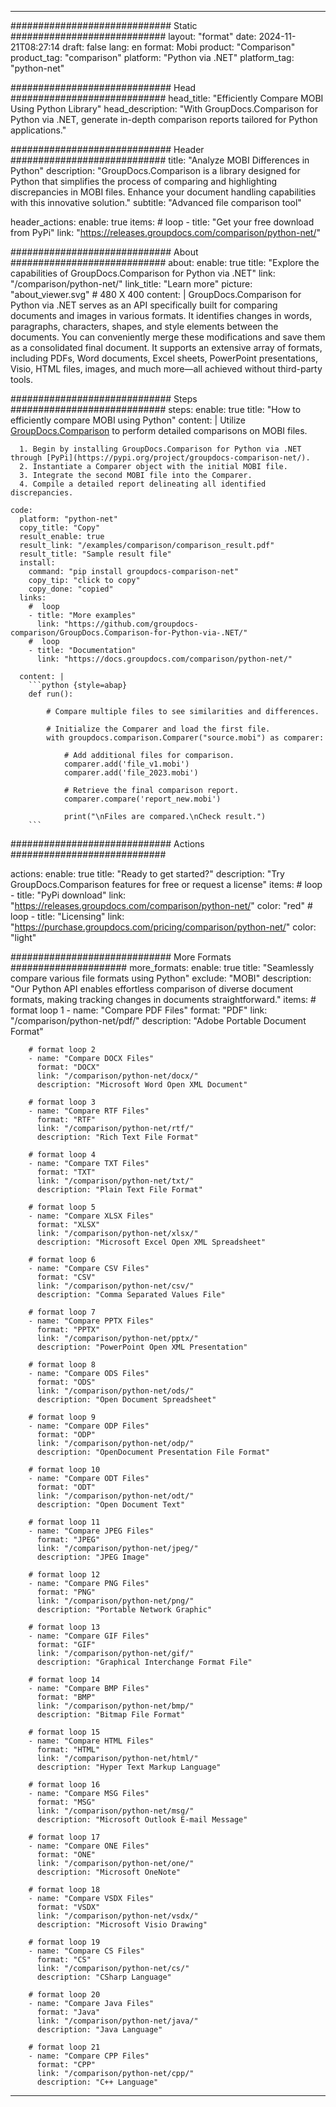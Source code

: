 
---
############################# Static ############################
layout: "format"
date:  2024-11-21T08:27:14
draft: false
lang: en
format: Mobi
product: "Comparison"
product_tag: "comparison"
platform: "Python via .NET"
platform_tag: "python-net"

############################# Head ############################
head_title: "Efficiently Compare MOBI Using Python Library"
head_description: "With GroupDocs.Comparison for Python via .NET, generate in-depth comparison reports tailored for Python applications."

############################# Header ############################
title: "Analyze MOBI Differences in Python" 
description: "GroupDocs.Comparison is a library designed for Python that simplifies the process of comparing and highlighting discrepancies in MOBI files. Enhance your document handling capabilities with this innovative solution."
subtitle: "Advanced file comparison tool" 

header_actions:
  enable: true
  items:
    #  loop
    - title: "Get your free download from PyPi"
      link: "https://releases.groupdocs.com/comparison/python-net/"
      
############################# About ############################
about:
    enable: true
    title: "Explore the capabilities of GroupDocs.Comparison for Python via .NET"
    link: "/comparison/python-net/"
    link_title: "Learn more"
    picture: "about_viewer.svg" # 480 X 400
    content: |
       GroupDocs.Comparison for Python via .NET serves as an API specifically built for comparing documents and images in various formats. It identifies changes in words, paragraphs, characters, shapes, and style elements between the documents. You can conveniently merge these modifications and save them as a consolidated final document. It supports an extensive array of formats, including PDFs, Word documents, Excel sheets, PowerPoint presentations, Visio, HTML files, images, and much more—all achieved without third-party tools.

############################# Steps ############################
steps:
    enable: true
    title: "How to efficiently compare MOBI using Python"
    content: |
      Utilize [GroupDocs.Comparison](https://products.groupdocs.com/comparison/python-net/) to perform detailed comparisons on MOBI files.
      
      1. Begin by installing GroupDocs.Comparison for Python via .NET through [PyPi](https://pypi.org/project/groupdocs-comparison-net/).
      2. Instantiate a Comparer object with the initial MOBI file.
      3. Integrate the second MOBI file into the Comparer.
      4. Compile a detailed report delineating all identified discrepancies.
   
    code:
      platform: "python-net"
      copy_title: "Copy"
      result_enable: true
      result_link: "/examples/comparison/comparison_result.pdf"
      result_title: "Sample result file"
      install:
        command: "pip install groupdocs-comparison-net"
        copy_tip: "click to copy"
        copy_done: "copied"
      links:
        #  loop
        - title: "More examples"
          link: "https://github.com/groupdocs-comparison/GroupDocs.Comparison-for-Python-via-.NET/"
        #  loop
        - title: "Documentation"
          link: "https://docs.groupdocs.com/comparison/python-net/"
          
      content: |
        ```python {style=abap}
        def run():

            # Compare multiple files to see similarities and differences.

            # Initialize the Comparer and load the first file.
            with groupdocs.comparison.Comparer("source.mobi") as comparer:

                # Add additional files for comparison.
                comparer.add('file_v1.mobi')
                comparer.add('file_2023.mobi')

                # Retrieve the final comparison report.
                comparer.compare('report_new.mobi')

                print("\nFiles are compared.\nCheck result.")
        ```            

############################# Actions ############################

actions:
  enable: true
  title: "Ready to get started?"
  description: "Try GroupDocs.Comparison features for free or request a license"
  items:
    #  loop
    - title: "PyPi download"
      link: "https://releases.groupdocs.com/comparison/python-net/"
      color: "red"
        #  loop
    - title: "Licensing"
      link: "https://purchase.groupdocs.com/pricing/comparison/python-net/"
      color: "light"


############################# More Formats #####################
more_formats:
    enable: true
    title: "Seamlessly compare various file formats using Python"
    exclude: "MOBI"
    description: "Our Python API enables effortless comparison of diverse document formats, making tracking changes in documents straightforward."
    items: 
        # format loop 1
        - name: "Compare PDF Files"
          format: "PDF"
          link: "/comparison/python-net/pdf/"
          description: "Adobe Portable Document Format"

        # format loop 2
        - name: "Compare DOCX Files"
          format: "DOCX"
          link: "/comparison/python-net/docx/"
          description: "Microsoft Word Open XML Document"

        # format loop 3
        - name: "Compare RTF Files"
          format: "RTF"
          link: "/comparison/python-net/rtf/"
          description: "Rich Text File Format"

        # format loop 4
        - name: "Compare TXT Files"
          format: "TXT"
          link: "/comparison/python-net/txt/"
          description: "Plain Text File Format"

        # format loop 5
        - name: "Compare XLSX Files"
          format: "XLSX"
          link: "/comparison/python-net/xlsx/"
          description: "Microsoft Excel Open XML Spreadsheet"

        # format loop 6
        - name: "Compare CSV Files"
          format: "CSV"
          link: "/comparison/python-net/csv/"
          description: "Comma Separated Values File"

        # format loop 7
        - name: "Compare PPTX Files"
          format: "PPTX"
          link: "/comparison/python-net/pptx/"
          description: "PowerPoint Open XML Presentation"

        # format loop 8
        - name: "Compare ODS Files"
          format: "ODS"
          link: "/comparison/python-net/ods/"
          description: "Open Document Spreadsheet"

        # format loop 9
        - name: "Compare ODP Files"
          format: "ODP"
          link: "/comparison/python-net/odp/"
          description: "OpenDocument Presentation File Format"

        # format loop 10
        - name: "Compare ODT Files"
          format: "ODT"
          link: "/comparison/python-net/odt/"
          description: "Open Document Text"

        # format loop 11
        - name: "Compare JPEG Files"
          format: "JPEG"
          link: "/comparison/python-net/jpeg/"
          description: "JPEG Image"

        # format loop 12
        - name: "Compare PNG Files"
          format: "PNG"
          link: "/comparison/python-net/png/"
          description: "Portable Network Graphic"

        # format loop 13
        - name: "Compare GIF Files"
          format: "GIF"
          link: "/comparison/python-net/gif/"
          description: "Graphical Interchange Format File"

        # format loop 14
        - name: "Compare BMP Files"
          format: "BMP"
          link: "/comparison/python-net/bmp/"
          description: "Bitmap File Format"

        # format loop 15
        - name: "Compare HTML Files"
          format: "HTML"
          link: "/comparison/python-net/html/"
          description: "Hyper Text Markup Language"

        # format loop 16
        - name: "Compare MSG Files"
          format: "MSG"
          link: "/comparison/python-net/msg/"
          description: "Microsoft Outlook E-mail Message"

        # format loop 17
        - name: "Compare ONE Files"
          format: "ONE"
          link: "/comparison/python-net/one/"
          description: "Microsoft OneNote"

        # format loop 18
        - name: "Compare VSDX Files"
          format: "VSDX"
          link: "/comparison/python-net/vsdx/"
          description: "Microsoft Visio Drawing"

        # format loop 19
        - name: "Compare CS Files"
          format: "CS"
          link: "/comparison/python-net/cs/"
          description: "CSharp Language"

        # format loop 20
        - name: "Compare Java Files"
          format: "Java"
          link: "/comparison/python-net/java/"
          description: "Java Language"
          
        # format loop 21
        - name: "Compare CPP Files"
          format: "CPP"
          link: "/comparison/python-net/cpp/"
          description: "C++ Language"
---